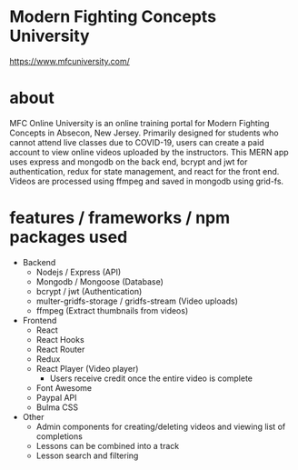 # Modern Fighting Concepts University
https://www.mfcuniversity.com/

# about
MFC Online University is an online training portal for Modern Fighting Concepts in Absecon, New Jersey. Primarily designed for students who cannot attend live classes due to COVID-19, users can create a paid account to view online videos uploaded by the instructors. This MERN app uses express and mongodb on the back end, bcrypt and jwt for authentication, redux for state management, and react for the front end. Videos are processed using ffmpeg and saved in mongodb using grid-fs.
 
# features / frameworks / npm packages used
* Backend
  * Nodejs / Express (API)
  * Mongodb / Mongoose (Database)
  * bcrypt / jwt (Authentication)
  * multer-gridfs-storage / gridfs-stream (Video uploads)
  * ffmpeg (Extract thumbnails from videos)
* Frontend
  * React
  * React Hooks
  * React Router
  * Redux
  * React Player (Video player)
    * Users receive credit once the entire video is complete
  * Font Awesome
  * Paypal API
  * Bulma CSS
* Other
  * Admin components for creating/deleting videos and viewing list of completions
  * Lessons can be combined into a track
  * Lesson search and filtering
